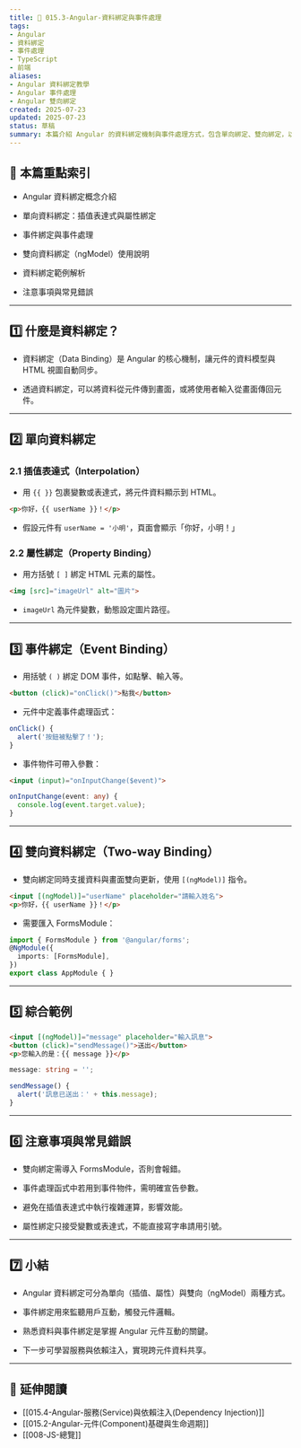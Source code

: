 ```yaml
---
title: 🔗 015.3-Angular-資料綁定與事件處理  
tags:
- Angular
- 資料綁定
- 事件處理
- TypeScript
- 前端  
aliases:
- Angular 資料綁定教學 
- Angular 事件處理
- Angular 雙向綁定  
created: 2025-07-23  
updated: 2025-07-23  
status: 草稿  
summary: 本篇介紹 Angular 的資料綁定機制與事件處理方式，包含單向綁定、雙向綁定，以及常見事件監聽與回應，幫助新手快速掌握元件與畫面互動技巧。
---
```


## 📘 本篇重點索引

- Angular 資料綁定概念介紹

- 單向資料綁定：插值表達式與屬性綁定

- 事件綁定與事件處理

- 雙向資料綁定（ngModel）使用說明

- 資料綁定範例解析

- 注意事項與常見錯誤


---
## 1️⃣ 什麼是資料綁定？

- 資料綁定（Data Binding）是 Angular 的核心機制，讓元件的資料模型與 HTML 視圖自動同步。

- 透過資料綁定，可以將資料從元件傳到畫面，或將使用者輸入從畫面傳回元件。


---

## 2️⃣ 單向資料綁定

### 2.1 插值表達式（Interpolation）

- 用 `{{ }}` 包裹變數或表達式，將元件資料顯示到 HTML。

```html
<p>你好，{{ userName }}！</p>
```

- 假設元件有 `userName = '小明'`，頁面會顯示「你好，小明！」

### 2.2 屬性綁定（Property Binding）

- 用方括號 `[ ]` 綁定 HTML 元素的屬性。

```html
<img [src]="imageUrl" alt="圖片">
```

- `imageUrl` 為元件變數，動態設定圖片路徑。

---
## 3️⃣ 事件綁定（Event Binding）

- 用括號 `( )` 綁定 DOM 事件，如點擊、輸入等。

```html
<button (click)="onClick()">點我</button>
```

- 元件中定義事件處理函式：

```typescript
onClick() {
  alert('按鈕被點擊了！');
}
```

- 事件物件可帶入參數：

```html
<input (input)="onInputChange($event)">
```

```typescript
onInputChange(event: any) {
  console.log(event.target.value);
}
```

---
## 4️⃣ 雙向資料綁定（Two-way Binding）

- 雙向綁定同時支援資料與畫面雙向更新，使用 `[(ngModel)]` 指令。

```html
<input [(ngModel)]="userName" placeholder="請輸入姓名">
<p>你好，{{ userName }}！</p>
```

- 需要匯入 FormsModule：

```typescript
import { FormsModule } from '@angular/forms';
@NgModule({
  imports: [FormsModule],
})
export class AppModule { }
```

---
## 5️⃣ 綜合範例

```html
<input [(ngModel)]="message" placeholder="輸入訊息">
<button (click)="sendMessage()">送出</button>
<p>您輸入的是：{{ message }}</p>
```

```typescript
message: string = '';

sendMessage() {
  alert('訊息已送出：' + this.message);
}
```

---
## 6️⃣ 注意事項與常見錯誤

- 雙向綁定需導入 FormsModule，否則會報錯。

- 事件處理函式中若用到事件物件，需明確宣告參數。

- 避免在插值表達式中執行複雜運算，影響效能。

- 屬性綁定只接受變數或表達式，不能直接寫字串請用引號。

---

## 7️⃣ 小結

- Angular 資料綁定可分為單向（插值、屬性）與雙向（ngModel）兩種方式。

- 事件綁定用來監聽用戶互動，觸發元件邏輯。

- 熟悉資料與事件綁定是掌握 Angular 元件互動的關鍵。

- 下一步可學習服務與依賴注入，實現跨元件資料共享。

---

## 🔗 延伸閱讀

- [[015.4-Angular-服務(Service)與依賴注入(Dependency Injection)]]
- [[015.2-Angular-元件(Component)基礎與生命週期]]
- [[008-JS-總覽]]